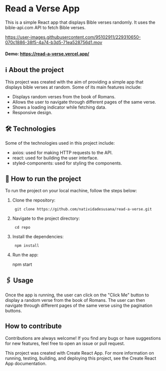 # Read a Verse App
This is a simple React app that displays Bible verses randomly. It uses the bible-api.com API to fetch Bible verses.



https://user-images.githubusercontent.com/95102911/229310650-070c1886-38f5-4a74-b3d5-71ea528756d1.mov

#### Demo: https://read-a-verse.vercel.app/

## ℹ️ About the project
This project was created with the aim of providing a simple app that displays bible verses at random. Some of its main features include:

- Displays random verses from the book of Romans.
- Allows the user to navigate through different pages of the same verse.
- Shows a loading indicator while fetching data.
- Responsive design.

## 🛠️ Technologies
Some of the technologies used in this project include:

- axios: used for making HTTP requests to the API.
- react: used for building the user interface.
- styled-components: used for styling the components.

## 🚀 How to run the project
To run the project on your local machine, follow the steps below:

1. Clone the repository:

        git clone https://github.com/natividadesusana/read-a-verse.git
        
2. Navigate to the project directory:

        cd repo
        
3. Install the dependencies:

        npm install
        
4. Run the app:

    npm start
    
## 🖇 Usage
Once the app is running, the user can click on the "Click Me" button to display a random verse from the book of Romans. The user can then navigate through different pages of the same verse using the pagination buttons.

## How to contribute
Contributions are always welcome! If you find any bugs or have suggestions for new features, feel free to open an issue or pull request.

This project was created with Create React App. For more information on running, testing, building, and deploying this project, see the Create React App documentation.
